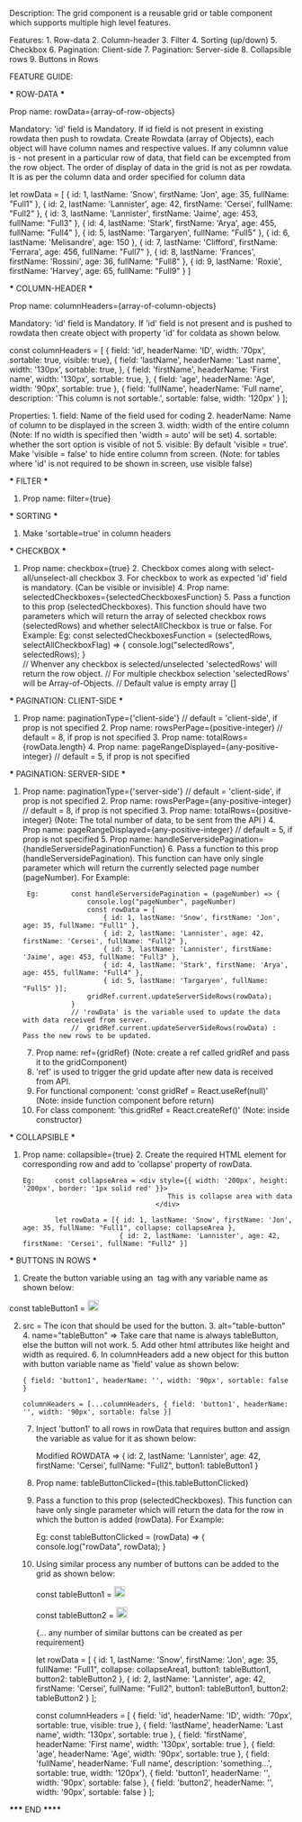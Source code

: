 Description:
The grid component is a reusable grid or table component which supports multiple high level features.

Features: 1. Row-data 2. Column-header 3. Filter 4. Sorting (up/down) 5. Checkbox 6. Pagination: Client-side 7. Pagination: Server-side 8. Collapsible rows 9. Buttons in Rows

FEATURE GUIDE:

******************\******************* ROW-DATA ******************\*******************

Prop name: rowData={array-of-row-objects}

Mandatory: 'id' field is Mandatory. If id field is not present in existing rowdata then push to rowdata.
Create Rowdata (array of Objects), each object will have column names and respective values. If any columnn value is -
not present in a particular row of data, that field can be excempted from the row object. The order of display of data
in the grid is not as per rowdata. It is as per the column data and order specified for column data

let rowData = [
{ id: 1, lastName: 'Snow', firstName: 'Jon', age: 35, fullName: "Full1" },
{ id: 2, lastName: 'Lannister', age: 42, firstName: 'Cersei', fullName: "Full2" },
{ id: 3, lastName: 'Lannister', firstName: 'Jaime', age: 453, fullName: "Full3" },
{ id: 4, lastName: 'Stark', firstName: 'Arya', age: 455, fullName: "Full4" },
{ id: 5, lastName: 'Targaryen', fullName: "Full5" },
{ id: 6, lastName: 'Melisandre', age: 150 },
{ id: 7, lastName: 'Clifford', firstName: 'Ferrara', age: 456, fullName: "Full7" },
{ id: 8, lastName: 'Frances', firstName: 'Rossini', age: 36, fullName: "Full8" },
{ id: 9, lastName: 'Roxie', firstName: 'Harvey', age: 65, fullName: "Full9" }
]

******************\******************* COLUMN-HEADER ******************\*******************

Prop name: columnHeaders={array-of-column-objects}

Mandatory: 'id' field is Mandatory. If 'id' field is not present and is pushed to rowdata then create object with property
'id' for coldata as shown below.

const columnHeaders = [
{ field: 'id', headerName: 'ID', width: '70px', sortable: true, visible: true},
{ field: 'lastName', headerName: 'Last name', width: '130px', sortable: true, },
{ field: 'firstName', headerName: 'First name', width: '130px', sortable: true, },
{ field: 'age', headerName: 'Age', width: '90px', sortable: true },
{ field: 'fullName', headerName: 'Full name', description: 'This column is not sortable.', sortable: false, width: '120px'
}
];

Properties: 1. field: Name of the field used for coding 2. headerName: Name of column to be displayed in the screen 3. width: width of the entire column (Note: If no width is specified then 'width = auto' will be set) 4. sortable: whether the sort option is visible of not 5. visible: By default 'visible = true'. Make 'visible = false' to hide entire column from screen.
(Note: for tables where 'id' is not required to be shown in screen, use visible false)

******************\******************* FILTER ******************\*******************
  
 1. Prop name: filter={true}

******************\******************* SORTING ******************\*******************
  
 1. Make 'sortable=true' in column headers

******************\******************* CHECKBOX ******************\*******************
  
 1. Prop name: checkbox={true} 2. Checkbox comes along with select-all/unselect-all checkbox 3. For checkbox to work as expected 'id' field is mandatory. (Can be visible or invisible) 4. Prop name: selectedCheckboxes={selectedCheckboxesFunction} 5. Pass a function to this prop (selectedCheckboxes). This function should have two parameters which will return the
array of selected checkbox rows (selectedRows) and whether selectAllCheckbox is true or false. For Example:
Eg: const selectedCheckboxesFunction = (selectedRows, selectAllCheckboxFlag) => {
console.log("selectedRows", selectedRows);
}  
 // Whenver any checkbox is selected/unselected 'selectedRows' will return the row object.
// For multiple checkbox selection 'selectedRows' will be Array-of-Objects.
// Default value is empty array []

******************\******************* PAGINATION: CLIENT-SIDE ******************\*******************
  
 1. Prop name: paginationType={'client-side'} // default = 'client-side', if prop is not specified 2. Prop name: rowsPerPage={positive-integer} // default = 8, if prop is not specified 3. Prop name: totalRows={rowData.length} 4. Prop name: pageRangeDisplayed={any-positive-integer} // default = 5, if prop is not specified

******************\******************* PAGINATION: SERVER-SIDE ******************\*******************
  
 1. Prop name: paginationType={'server-side'} // default = 'client-side', if prop is not specified 2. Prop name: rowsPerPage={any-positive-integer} // default = 8, if prop is not specified 3. Prop name: totalRows={positive-integer} (Note: The total number of data, to be sent from the API ) 4. Prop name: pageRangeDisplayed={any-positive-integer} // default = 5, if prop is not specified 5. Prop name: handleServersidePagination={handleServersidePaginationFunction} 6. Pass a function to this prop (handleServersidePagination). This function can have only single parameter which will
return the currently selected page number (pageNumber). For Example:

         Eg:        const handleServersidePagination = (pageNumber) => {
                        console.log("pageNumber", pageNumber)
                        const rowData = [
                            { id: 1, lastName: 'Snow', firstName: 'Jon', age: 35, fullName: "Full1" },
                            { id: 2, lastName: 'Lannister', age: 42, firstName: 'Cersei', fullName: "Full2" },
                            { id: 3, lastName: 'Lannister', firstName: 'Jaime', age: 453, fullName: "Full3" },
                            { id: 4, lastName: 'Stark', firstName: 'Arya', age: 455, fullName: "Full4" },
                            { id: 5, lastName: 'Targaryen', fullName: "Full5" }];
                        gridRef.current.updateServerSideRows(rowData);
                    }
                    // 'rowData' is the variable used to update the data with data received from server.
                    //  gridRef.current.updateServerSideRows(rowData) : Pass the new rows to be updated.
    7. Prop name: ref={gridRef} (Note: create a ref called gridRef and pass it to the gridComponent)
    8. 'ref' is used to trigger the grid update after new data is received from API.
    9. For functional component: 'const gridRef = React.useRef(null)' (Note: inside function component before return)
    10. For class component: 'this.gridRef = React.createRef()' (Note: inside constructor)

******************\******************* COLLAPSIBLE ******************\*******************
  
 1. Prop name: collapsible={true} 2. Create the required HTML element for corresponding row and add to 'collapse' property of rowData.

        Eg:     const collapseArea = <div style={{ width: '200px', height: '200px', border: '1px solid red' }}>
                                            This is collapse area with data
                                         </div>

                let rowData = [{ id: 1, lastName: 'Snow', firstName: 'Jon', age: 35, fullName: "Full1", collapse: collapseArea },
                                { id: 2, lastName: 'Lannister', age: 42, firstName: 'Cersei', fullName: "Full2" }]

******************\******************* BUTTONS IN ROWS ******************\*******************
  
 1. Create the button variable using an <img /> tag with any variable name as shown below:
  
 const tableButton1 = <img src={btnIcon} alt="table-button" name="tableButton" width="20" height="20" />
  
 2. src = The icon that should be used for the button. 3. alt="table-button" 4. name="tableButton" => Take care that name is always tableButton, else the button will not work. 5. Add other html attributes like height and width as required. 6. In columnHeaders add a new object for this button with button variable name as 'field' value as shown below:

        { field: 'button1', headerName: '', width: '90px', sortable: false }

        columnHeaders = [...columnHeaders, { field: 'button1', headerName: '', width: '90px', sortable: false }]

    7. Inject 'button1' to all rows in rowData that requires button and assign the variable as value for it as shown below:

        Modified ROWDATA => { id: 2, lastName: 'Lannister', age: 42, firstName: 'Cersei', fullName: "Full2", button1: tableButton1 }

    8. Prop name: tableButtonClicked={this.tableButtonClicked}
    9. Pass a function to this prop (selectedCheckboxes). This function can have only single parameter which will return the
         data for the row in which the button is added (rowData). For Example:

         Eg:        const tableButtonClicked = (rowData) => {
                        console.log("rowData", rowData);
                    }

    10. Using similar process any number of buttons can be added to the grid as shown below:

        const tableButton1 = <img src={btnIcon} alt="table-button" name="tableButton" width="20" height="20" />

        const tableButton2 = <img src={btnIcon2} alt="table-button" name="tableButton" width="20" height="20" />

        {... any number of similar buttons can be created as per requirement}

        let rowData = [
            { id: 1, lastName: 'Snow', firstName: 'Jon', age: 35, fullName: "Full1", collapse: collapseArea1, button1: tableButton1, button2: tableButton2 },
            { id: 2, lastName: 'Lannister', age: 42, firstName: 'Cersei', fullName: "Full2", button1: tableButton1, button2: tableButton2 }
        ];

        const columnHeaders = [
            { field: 'id', headerName: 'ID', width: '70px', sortable: true, visible: true },
            { field: 'lastName', headerName: 'Last name', width: '130px', sortable: true },
            { field: 'firstName', headerName: 'First name', width: '130px', sortable: true },
            { field: 'age', headerName: 'Age', width: '90px', sortable: true },
            { field: 'fullName', headerName: 'Full name', description: 'something...', sortable: true, width: '120px'},
            { field: 'button1', headerName: '', width: '90px', sortable: false },
            { field: 'button2', headerName: '', width: '90px', sortable: false }
        ];

********************\*\*\********************* END ******************\*\*\*\*******************
